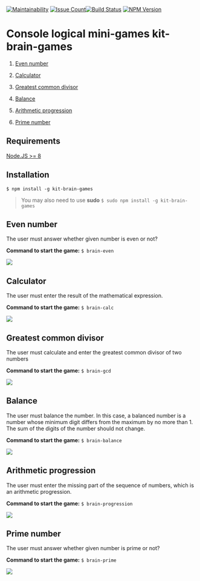 [![Maintainability](https://api.codeclimate.com/v1/badges/389e941417db2a924af3/maintainability)](https://codeclimate.com/github/kitXIII/project-lvl1-s308/maintainability) [![Issue Count](https://codeclimate.com/github/kitXIII/project-lvl1-s308/badges/issue_count.svg)](https://codeclimate.com/github/kitXIII/project-lvl1-s308)[![Build Status](https://travis-ci.org/kitXIII/project-lvl1-s308.svg?branch=master)](https://travis-ci.org/kitXIII/project-lvl1-s308) [![NPM Version](http://img.shields.io/npm/v/kit-brain-games.svg?style=flat)](https://www.npmjs.org/package/kit-brain-games)

# Console logical mini-games kit-brain-games

  

1.  [Even number](#even-number)

2.  [Calculator](#calculator)

3.  [Greatest common divisor](#greatest-common-divisor)

4.  [Balance](#balance)

5.  [Arithmetic progression](#arithmetic-progression)

6.  [Prime number](#prime-number)

  

## Requirements

  

[Node.JS >= 8](https://nodejs.org)

  

## Installation

  

`$ npm install -g kit-brain-games`

  

>You may also need to use **sudo**
>`$ sudo npm install -g kit-brain-games`

  

## Even number

The user must answer whether given number is even or not?

  

**Command to start the game:**  `$ brain-even`

![](https://kitxiii.github.io/media/gif/even.gif)



## Calculator

The user must enter the result of the mathematical expression.



**Command to start the game:**  `$ brain-calc`

![](https://kitxiii.github.io/media/gif/calc.gif)



## Greatest common divisor

The user must calculate and enter the greatest common divisor of two numbers



**Command to start the game:**  `$ brain-gcd`

![](https://kitxiii.github.io/media/gif/gcd.gif)



## Balance

The user must balance the number. In this case, a balanced number is a number whose minimum digit differs from the maximum by no more than 1. The sum of the digits of the number should not change.

  

**Command to start the game:**  `$ brain-balance`

![](https://kitxiii.github.io/media/gif/balance.gif)

  

## Arithmetic progression

The user must enter the missing part of the sequence of numbers, which is an arithmetic progression.

  

**Command to start the game:**  `$ brain-progression`

![](https://kitxiii.github.io/media/gif/progression.gif)
  


## Prime number

The user must answer whether given number is prime or not?

  

**Command to start the game:**  `$ brain-prime`

![](https://kitxiii.github.io/media/gif/prime.gif)